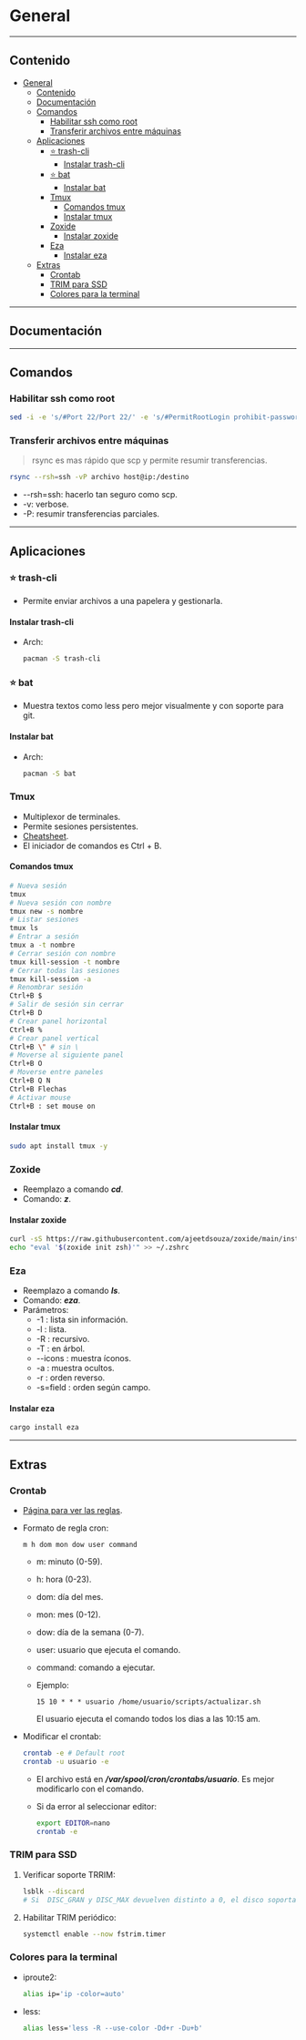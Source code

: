 # General

---

## Contenido

- [General](#general)
  - [Contenido](#contenido)
  - [Documentación](#documentación)
  - [Comandos](#comandos)
    - [Habilitar ssh como root](#habilitar-ssh-como-root)
    - [Transferir archivos entre máquinas](#transferir-archivos-entre-máquinas)
  - [Aplicaciones](#aplicaciones)
    - [⭐ trash-cli](#-trash-cli)
      - [Instalar trash-cli](#instalar-trash-cli)
    - [⭐ bat](#-bat)
      - [Instalar bat](#instalar-bat)
    - [Tmux](#tmux)
      - [Comandos tmux](#comandos-tmux)
      - [Instalar tmux](#instalar-tmux)
    - [Zoxide](#zoxide)
      - [Instalar zoxide](#instalar-zoxide)
    - [Eza](#eza)
      - [Instalar eza](#instalar-eza)
  - [Extras](#extras)
    - [Crontab](#crontab)
    - [TRIM para SSD](#trim-para-ssd)
    - [Colores para la terminal](#colores-para-la-terminal)

---

## Documentación

---

## Comandos

### Habilitar ssh como root

```sh
sed -i -e 's/#Port 22/Port 22/' -e 's/#PermitRootLogin prohibit-password/PermitRootLogin yes/' /etc/ssh/sshd_config && service sshd restart && ip a
```

### Transferir archivos entre máquinas

> rsync es mas rápido que scp y permite resumir transferencias.

```sh
rsync --rsh=ssh -vP archivo host@ip:/destino
```

- --rsh=ssh: hacerlo tan seguro como scp.
- -v: verbose.
- -P: resumir transferencias parciales.

---

## Aplicaciones

### ⭐ trash-cli

- Permite enviar archivos a una papelera y gestionarla.

#### Instalar trash-cli

- Arch:

  ```sh
  pacman -S trash-cli
  ```

### ⭐ bat

- Muestra textos como less pero mejor visualmente y con soporte para git.

#### Instalar bat

- Arch:

  ```sh
  pacman -S bat
  ```

### Tmux

- Multiplexor de terminales.
- Permite sesiones persistentes.
- [Cheatsheet](https://tmuxcheatsheet.com/).
- El iniciador de comandos es Ctrl + B.

#### Comandos tmux

```sh
# Nueva sesión
tmux
# Nueva sesión con nombre
tmux new -s nombre
# Listar sesiones
tmux ls
# Entrar a sesión
tmux a -t nombre
# Cerrar sesión con nombre
tmux kill-session -t nombre
# Cerrar todas las sesiones
tmux kill-session -a
# Renombrar sesión
Ctrl+B $
# Salir de sesión sin cerrar
Ctrl+B D
# Crear panel horizontal
Ctrl+B %
# Crear panel vertical
Ctrl+B \" # sin \
# Moverse al siguiente panel
Ctrl+B O
# Moverse entre paneles
Ctrl+B Q N
Ctrl+B Flechas
# Activar mouse
Ctrl+B : set mouse on
```

#### Instalar tmux

```sh
sudo apt install tmux -y
```

### Zoxide

- Reemplazo a comando **_cd_**.
- Comando: **_z_**.

#### Instalar zoxide

```sh
curl -sS https://raw.githubusercontent.com/ajeetdsouza/zoxide/main/install.sh | bash
echo "eval '$(zoxide init zsh)'" >> ~/.zshrc
```

### Eza

- Reemplazo a comando **_ls_**.
- Comando: **_eza_**.
- Parámetros:
  - -1 : lista sin información.
  - -l : lista.
  - -R : recursivo.
  - -T : en árbol.
  - --icons : muestra íconos.
  - -a : muestra ocultos.
  - -r : orden reverso.
  - -s=field : orden según campo.

#### Instalar eza

```sh
cargo install eza
```

---

## Extras

### Crontab

- [Página para ver las reglas](https://crontab.guru/).

- Formato de regla cron:

  ```text
  m h dom mon dow user command
  ```

  - m: minuto (0-59).
  - h: hora (0-23).
  - dom: día del mes.
  - mon: mes (0-12).
  - dow: día de la semana (0-7).
  - user: usuario que ejecuta el comando.
  - command: comando a ejecutar.

  - Ejemplo:

    ```cron
    15 10 * * * usuario /home/usuario/scripts/actualizar.sh
    ```

    El usuario ejecuta el comando todos los dias a las 10:15 am.

- Modificar el crontab:

  ```sh
  crontab -e # Default root
  crontab -u usuario -e
  ```

  - El archivo está en **_/var/spool/cron/crontabs/usuario_**. Es mejor modificarlo con el comando.

  - Si da error al seleccionar editor:

    ```sh
    export EDITOR=nano
    crontab -e
    ```

### TRIM para SSD

1. Verificar soporte TRRIM:

   ```sh
   lsblk --discard
   # Si  DISC_GRAN y DISC_MAX devuelven distinto a 0, el disco soporta TRIM
   ```

2. Habilitar TRIM periódico:

   ```sh
   systemctl enable --now fstrim.timer
   ```

### Colores para la terminal

- iproute2:

  ```sh
  alias ip='ip -color=auto'
  ```

- less:

  ```sh
  alias less='less -R --use-color -Dd+r -Du+b'
  ```
